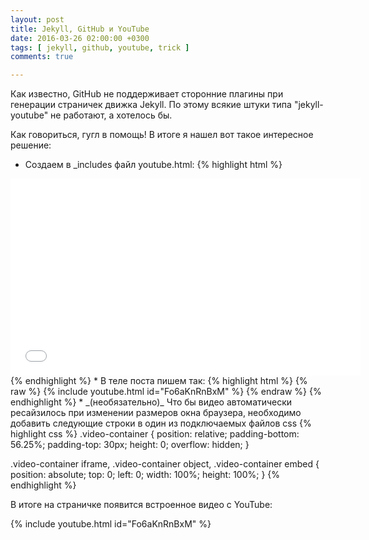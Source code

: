 ```yaml
---
layout: post
title: Jekyll, GitHub и YouTube
date: 2016-03-26 02:00:00 +0300
tags: [ jekyll, github, youtube, trick ]
comments: true

---
```


Как известно, GitHub не поддерживает сторонние плагины при генерации страничек движка Jekyll.
По этому всякие штуки типа "jekyll-youtube" не работают, а хотелось бы.

<!--break-->

Как говориться, гугл в помощь! В итоге я нашел вот такое интересное решение:

* Создаем в \_includes файл youtube.html:
{% highlight html %}
<div class="video-container">
  <iframe width="560" height="315"
    src="//www.youtube.com/embed/{{ include.id }}"
    frameborder="0"
    allowfullscreen>
  </iframe>
</div>
{% endhighlight %}
* В теле поста пишем так:
{% highlight html %}
{% raw %}
{% include youtube.html id="Fo6aKnRnBxM" %}
{% endraw %}
{% endhighlight %}
* _(необязательно)_ Что бы видео автоматически ресайзилось при изменении размеров
окна браузера, необходимо добавить следующие строки в один из подключаемых файлов css
{% highlight css %}
.video-container {
  position: relative;
  padding-bottom: 56.25%;
  padding-top: 30px;
  height: 0;
  overflow: hidden;
}

.video-container iframe,
.video-container object,
.video-container embed {
  position: absolute;
  top: 0;
  left: 0;
  width: 100%;
  height: 100%;
}
{% endhighlight %}

В итоге на страничке появится встроенное видео с YouTube:

{% include youtube.html id="Fo6aKnRnBxM" %}
